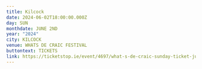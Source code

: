 ```yaml
---
title: Kilcock
date: 2024-06-02T18:00:00.000Z
day: SUN
monthdate: JUNE 2ND
year: "2024"
city: KILCOCK
venue: WHATS DE CRAIC FESTIVAL
buttontext: TICKETS
link: https://ticketstop.ie/event/4697/what-s-de-craic-sunday-ticket-june-2nd-2024
---
```

